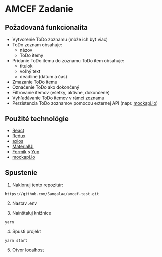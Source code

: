 # AMCEF Zadanie

## Požadovaná funkcionalita
- Vytvorenie ToDo zoznamu (môže ich byť viac)
- ToDo zoznam obsahuje:
   - názov
   - ToDo itemy
- Pridanie ToDo itemu do zoznamu
  ToDo item obsahuje:
   - titulok
   - voľný text
   - deadline (dátum a čas)
- Zmazanie ToDo itemu
- Označenie ToDo ako dokončený
- Filtrovanie itemov (všetky, aktívne, dokončené)
- Vyhľadávanie ToDo itemov v rámci zoznamu
- Perzistencia ToDo zoznamov pomocou externej API (napr. [mockapi.io](https://mockapi.io/))

## Použité technológie
- [React](https://github.com/facebook/react)
- [Redux](https://react-redux.js.org/)
- [axios](https://axios-http.com/docs/intro)
- [MaterialUI](https://mui.com/)
- [Formik](https://formik.org/) s [Yup](https://github.com/jquense/yup)
- [mockapi.io](https://mockapi.io/)

## Spustenie
1. Naklonuj tento repozitár:
```
https://github.com/Sangalaa/amcef-test.git
```

2. Nastav .env

3. Nainštaluj knižnice
```
yarn
```

4. Spusti projekt
```
yarn start
```

5. Otvor [localhost](http://www.localhost:3000/)